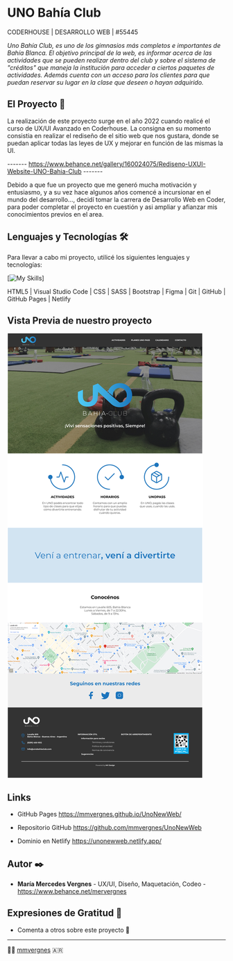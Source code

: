 # UNO Bahía Club
CODERHOUSE | DESARROLLO WEB | #55445

_Uno Bahía Club, es uno de los gimnasios más completos e importantes de Bahía Blanca. El objetivo principal de la web, es informar acerca de las actividades que se pueden realizar dentro del club y sobre el sistema de "créditos" que maneja la institución para acceder a ciertos paquetes de actividades. Además cuenta con un acceso para los clientes para que puedan reservar su lugar en la clase que deseen o hayan adquirido._


## El Proyecto 🚀

La realización de este proyecto surge en el año 2022 cuando realicé el curso de UX/UI Avanzado en Coderhouse.
La consigna en su momento consistia en realizar el rediseño de el sitio web que nos gustara, donde se puedan aplicar todas las leyes de UX y mejorar en función de las mismas la UI.

------- https://www.behance.net/gallery/160024075/Rediseno-UXUI-Website-UNO-Bahia-Club -------

Debido a que fue un proyecto que me generó mucha motivación y entusiasmo, y a su vez hace algunos años comencé a incursionar en el mundo del desarrollo..., decidí tomar la carrera de Desarrollo Web en Coder, para poder completar el proyecto en cuestión y asi ampliar y afianzar mis conocimientos previos en el area. 


## Lenguajes y Tecnologías 🛠️

Para llevar a cabo mi proyecto, utilicé los siguientes lenguajes y tecnologías:

[![My Skills](https://skillicons.dev/icons?i=html,vscode,css,sass,bootstrap,figma,git,github,flutter&perline=10)]

HTML5
| Visual Studio Code
| CSS
| SASS
| Bootstrap
| Figma
| Git
| GitHub
| GitHub Pages
| Netlify


## Vista Previa de nuestro proyecto

![](./wireframes/desktop/alta/Home-alta.jpg)


## Links

* GitHub Pages 
https://mmvergnes.github.io/UnoNewWeb/

* Repositorio GitHub
https://github.com/mmvergnes/UnoNewWeb

* Dominio en Netlify
https://unonewweb.netlify.app/


## Autor ✒️

* **María Mercedes Vergnes** - UX/UI, Diseño, Maquetación, Codeo - https://www.behance.net/mervergnes


## Expresiones de Gratitud 🎁

* Comenta a otros sobre este proyecto 📢


---
👩‍💻 [mmvergnes](https://github.com/mmvergnes) 🇦🇷
